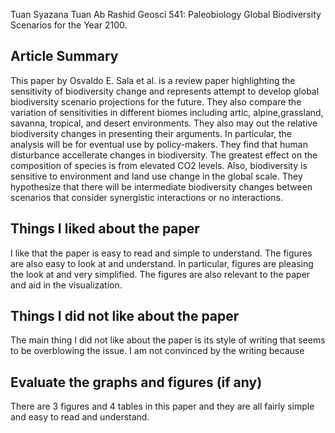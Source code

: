 Tuan Syazana Tuan Ab Rashid
Geosci 541: Paleobiology
Global Biodiversity Scenarios for the Year 2100.
 
## Article Summary

This paper by Osvaldo E. Sala et al. is a review paper highlighting the sensitivity of biodiversity change and represents attempt to develop global biodiversity scenario projections for the future. They also compare the variation of sensitivities in different biomes including artic, alpine,grassland, savanna, tropical, and desert environments. They also may out the relative biodiversity changes in presenting their arguments. In particular, the analysis will be for eventual use by policy-makers. They find that human disturbance accellerate changes in biodiversity. The greatest effect on the composition of species is from elevated CO2 levels. Also, biodiversity is sensitive to environment and land use change in the global scale. They hypothesize that there will be intermediate biodiversity changes between scenarios that consider synergistic interactions or no interactions.

## Things I liked about the paper
      
I like that the paper is easy to read and simple to understand. The figures are also easy to look at and understand. In particular, figures are pleasing the look at and very simplified. The figures are also relevant to the paper and aid in the visualization.

## Things I did not like about the paper

The main thing I did not like about the paper is its style of writing that seems to be overblowing the issue. I am not convinced by the writing because    

## Evaluate the graphs and figures (if any)

There are 3 figures and 4 tables in this paper and they are all fairly simple and easy to read and understand. 